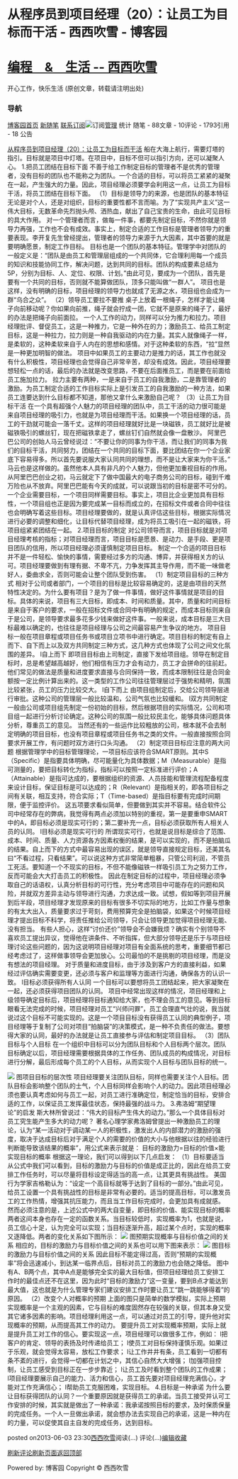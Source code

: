 
# 从程序员到项目经理（20）：让员工为目标而干活 - 西西吹雪 - 博客园
# [编程　&　生活      --       西西吹雪](https://www.cnblogs.com/watsonyin/)
开心工作，快乐生活  (原创文章，转载请注明出处)

### 导航
[博客园](https://www.cnblogs.com/)[首页](https://www.cnblogs.com/watsonyin/)
[新随笔](https://i.cnblogs.com/EditPosts.aspx?opt=1)
[联系](https://msg.cnblogs.com/send/%E8%A5%BF%E8%A5%BF%E5%90%B9%E9%9B%AA)[订阅](https://www.cnblogs.com/watsonyin/rss)![订阅](//www.cnblogs.com/images/xml.gif)[管理](https://i.cnblogs.com/)
统计
随笔 -		88文章 -		10评论 -		1793引用 -		18
公告

[从程序员到项目经理（20）：让员工为目标而干活](https://www.cnblogs.com/watsonyin/archive/2013/06/03/3116248.html)
船在大海上航行，需要灯塔的指引。目标就是项目中灯塔。在项目中，目标不但可以指引方向，还可以凝聚人心。
1.把员工团结在目标下面
不善于给工作制定目标的管理者不是优秀的管理者，没有目标的团队也不能称之为团队。一个合适的目标，可以将员工紧紧的凝聚在一起，产生强大的力量。因此，项目经理必须要学会利用这一点，让员工为目标干活，将员工团结在目标下面。
（1）目标是领导力的来源，也是团队的基本特征
无论是对个人，还是对组织，目标的重要性都不言而喻。为了“实现共产主义”这一伟大目标，无数革命先烈抛头颅、洒热血，献出了自己宝贵的生命，由此可见目标的具大作用。
对一个管理者而言，做每一件事，都要先制定目标，不然你就是领导力再强，工作也不会有成效。事实上，制定合适的工作目标是管理者领导力的重要表现。李开复先生曾经提出，管理者的领导力来源于九大因素，其中首要的就是要明确愿景，制定工作目标。
目标也是一个团队的基本特征。管理学中对团队的一般定义是：“团队是由员工和管理层组成的一个共同体，它合理利用每一个成员的知识和技能协同工作，解决问题，达到共同的目标。团队的构成要素总结为5P，分别为目标、人、定位、权限、计划。”由此可见，要成为一个团队，首先是要有一个共同的目标，否则就不能算做团队，顶多只能叫做“一群人”。
项目也是这样，没有明确的目标，项目经理的领导力也就成了无源之水，项目组也会成为一群“乌合之众”。
（2）领导员工要拉不要推
桌子上放着一根绳子，怎样才能让绳子向前移动呢？你如果向前推，绳子就会拧成一团，它就不是原来的绳子了，最好的办法是把绳子向前面拉。
一个人工作的动力，同样可以分为推力和拉力。项目经理批评、督促员工，这是一种推力，它是一种外在的力；激励员工、给员工制定目标，这是一种拉力，拉力则是一种自我驱动的内在力量。其实人就像绳子一样，是柔软的，这种柔软来自于人内在的思想和感情。对于这种柔软的东西，“拉”显然是一种更加明智的做法。
项目中如果员工的主要动力是推力的话，其工作也就没有什么积极性，项目经理也会觉得自己非常辛苦，却没有成效。因此，项目经理要想轻松一点的话，最后的办法就是改变思路，不要在后面推员工，而是要在前面给员工施加拉力。
拉力主要有两种，一是来自于员工的自我激励，二是靠管理者的激励。为员工制定合适的工作目标实际上是引发员工的自我激励的一种方法，如果员工连要达到什么目标都不知道，那他又拿什么来激励自己呢？
（3）让员工为目标干活
在一个具有超强个人魅力的项目经理的团队中，员工干活的动力很可能是来自项目经理的吸引力，也就是为项目经理而干活。如果换一个项目经理的话，员工的干劲就可能会一落千丈。这样的项目经理就好比是一块磁铁，员工就好比是被磁铁吸引的螺丝钉，现在把磁铁拿走了，螺丝钉们自然就会像一盘散沙。
阿里巴巴公司的创始人马云曾经说过：“不要让你的同事为你干活，而让我们的同事为我们的目标干活，共同努力，团结在一个共同的目标下面，要比团结在你一个企业家底下容易得多。所以首先要说服大家认同共同的理想，而不是让大家来为你干活。”
马云也是这样做的。虽然他本人具有非凡的个人魅力，但他更加重视目标的作用。从阿里巴巴创业之初，马云就定下了做中国最大的电子商务公司的目标，碰到千难万险也从不放弃。阿里巴巴能有今天的成就，可以说跟当初的目标是密不可分的。
一个企业需要目标，一个项目同样需要目标。事实上，项目比企业更加具有目标性，一个项目组也正是因为要完成某一目标而成立的，在招标文件或者合同中往往也会明确写着这些目标。项目经理要做的，就是认真评估这些目标，根据实际情况进行必要的调整和细化，让目标代替项目经理，成为将员工吸引在一起的磁铁，将项目组紧紧团结在一起。
2.项目目标的制定
对公司领导而言，项目目标就是对项目经理考核的指标；对项目经理而言，项目目标是愿景、是动力、是手段、更是项目团队的信用，所以项目经理必须谨慎制定项目目标。
制定一个合适的项目目标并不是一件轻松、愉快的事情，需要经过多方的沟通、博弈，并获得相关方的认可。项目经理要做到有理有据、不卑不亢，力争发挥其主导作用，而不能一味做老好人，委曲求全，否则可能会让整个团队受到伤害。
（1）制定项目目标的三种方式
相对于公司或者部门，一个项目的目标是比较容易确定的，这是由项目的天然特性决定的。为什么要有项目？是为了做一件事情，做好这件事情就是项目的目标。具体的来说，项目有三大目标，即成本、时间和质量。其中，质量和时间目标是来自于客户的要求，一般在招标文件或合同中有明确的规定，而成本目标则来自于是公司，是领导要求最多花多少钱来做好这件事。一般来说，成本目标是三大目标最难以确定的，也往往是项目经理与公司之间最容易产生争议的地方。
项目目标一般在项目章程或项目任务书或项目立项书中进行确定。项目目标的制定有自上而下、自下而上以及双方共同制定三种方式，这几种方式也体现了公司之间文化氛围的差异。
l自上而下
即项目目标由上司制定，直接下发给项目组。领导在制定目标时，总是希望越高越好，他们相信有压力才会有动力，员工才会拼命的往前赶。他们常见的做法是质量和进度要求直接与合同保持一致，而成本限制往往是合同金额按一定比例计算出来的。这一类型的工作公司往往管理层过于强势和精明，氛围比较紧张，员工的压力比较交大。
l自下而上
由项目组制定后，交给公司领导层进行审批。这种公司的管理层一般比较温和，公司气氛也比较缓和。
l双方共同制定
一般由公司或项目组先制定一份初始的目标，然后根据项目的实际情况，公司和项目组一起进行分析讨论确定。这种公司的氛围一般比较民主化，能够具体问题具体分析，尊重员工的意见。
当然还有的一些运作比较粗放的公司，根本就不会去制定明确的项目目标，也没有项目章程或项目任务书之类的文件。一般直接按照合同要求开展工作，有问题时双方进行口头沟通。
（2）制定项目目标应注意的两大问题
根据管理学中的目标管理理论，一项目标应该符合SMART原则。其中S（Specific）是指要具体明确，尽可能量化为具体数据；M（Measurable）是指可测量的，要把目标转化为指标，指标可以按照一定标准进行评价；A（Attainable）是指可达成的，要根据组织的资源、人员技能和管理流程配备程度来设计目标，保证目标是可以达成的；R（Relevant）是指相关的，即各项目标之间有关联，相互支持，符合实际；T（Time-based）是指目标要有完成时间期限，便于监控评价。
这五项要求看似简单，但要做到其实并不容易。结合软件公司中经常存在的弊病，我觉得有两点必须加以特别的重视，第一是要重申SMART中的A，即目标必须是现实可行的；第二要补充一点，目标必须获取所有人相关人员的认同。
l目标必须是现实可行的
所谓现实可行，也就是说目标是综合了范围、成本、时间、质量、人力资源各方因素权衡的结果，是可以实现的，而不是拍脑瓜的结果。自上而下的方式中最容易出现的误区，就是领导直接规定目标，还美其名曰“不看过程，只看结果”。可以说这种方式非常简单粗暴，只管公司利润，不管员工死活。要知道一个不现实的目标，不但不能像磁铁一样吸引员工为之努力工作，反而可能会大大打击员工的积极性。
因此在制定目标的过程中，项目经理必须争取自己的话语权，认真分析目标的可行性，充分考虑项目中可能存在的问题和风险，并就双方差异主动与领导进行沟通，力求达成一致。试想，假如等到项目开展到后半段，项目经理才发现原来的目标有很多不切实际的地方，比如工作量与想象的有太大出入，质量要求过于苛刻，费用预算完全是拍脑袋，如果这个时候项目经理才提出目标不科学，将责任推给公司领导，只会让领导更加觉得项目经理无能、没有担当。
有些人担心，这样“讨价还价”领导会不会嫌我烦？确实有个别领导不喜欢员工提出异议，觉得他在讲条件、不听指挥，但大部分领导还是乐于与项目经理讨论这些问题的，因为这说明项目经理对项目有全面系统的思考，重要细节都已经考虑过了，这样做事领导会更加放心。公司最怕的不是挑剔的项目经理，而是没有想法的项目经理。
对于质量和进度目标，由于涉及到客户方的直接利益，如果经过评估确实需要变更，还必须与客户和监理等方面进行沟通，确保各方的认识一致。
l目标必须获得所有人认同
一个目标可以要想将员工团结起来，把大家凝聚在一起，还必须获得项目团队的认同。
项目中经常出现这样的情况，项目经理和上级领导确定目标后，项目经理将目标通知给大家，也不理会员工的意见。等到目标眼看无法完成的时候，项目经理对员工“兴师问罪”，员工会理直气壮的说，我当就说过这个目标不可能实现的。这是一个项目目标没有获得员工认同的典型例子，项目经理等于复制了公司对项目“拍脑袋”的决策模式，是一种不负责任的做法。要想得大家的认同，最好的办法就是让员工直接参与评估和制定项目目标。
（3）团队目标与个人目标
在一个组织中目标可以分为团队目标和个人目标两个层次。团队目标确定以后，项目经理需要根据具体的工作任务、团队成员的构成情况，对目标进行分解，最后形成每个员工的个人目标，从而实现个人目标与团队目标的统一。

![](https://images0.cnblogs.com/blog/7035/201306/03231125-1fcd35e3156541139b472f516db49862.jpg)
图项目目标的层次性
项目经理要关注团队目标，同样也需要关注个人目标。团队目标会影响整个团队的士气，个人目标同样会影响个人的动力。因此项目经理必须也要认真考虑如何与员工一起，对员工进行准确定位，制定恰当的目标，安排合适的工作，以保证员工发挥最佳状态，保持最强的战斗力。
3.弗洛姆“期望理论”的启发
斯大林所曾说过：“伟大的目标产生伟大的动力。”那么一个具体目标对员工究生能产生多大的动力呢？
著名心理学家弗洛姆曾提出一种激励员工的理论，认为“某一活动对于调动某一人的积极性，激发出人的内部潜力的激励的强度，取决于达成目标后对于满足个人的需要的价值的大小与他根据以往的经验进行判断能导致该结果的概率”，用公式来表示就是：
目标的激励力=目标的价值×能实现目标的概率
根据这一理论，我们可以得到以下几点启发：
（1）目标要适当
从公式中我们可以看到，目标的激励力与目标的价值是成正比的，因此在给员工安排工作任务时，可以尽量将目标设定得适当的高一点，让其更具有挑战性。
美国行为学家吉格勒认为：“设定一个高目标就等于达到了目标的一部分。”由此可见，给员工设置一个具有挑战性的目标是非常有必要的。适当的提高目标，可以激发员工的工作热情，增强其抗压能力，而且当工作目标完成时，会更加具有成就感。
然而必须注意的是，上述公式中的两大自变量，即目标的价值、能实现目标的概率两者这间本身也存在一定的函数关系。当目标较低时，实现概率为1，也就是说，员工信心十足，认为完全可以实现；当目标逐渐升高，超过某个点时，实现的概率又逐降低。两者的变化关系如下图所示：
![](https://images0.cnblogs.com/blog/7035/201306/03231144-d980a63ce7fb4b18a90eca728abed664.jpg)
图预期实现概率与目标价值之间的关系
相应的，目标的激励力与目标价值之间的关系也可以用下图来表示：
![](https://images0.cnblogs.com/blog/7035/201306/03231157-adb16974e29a4872b6ec4b9d38a6fa6b.jpg)
图目标的激励力与目标价值之间的关系
因此目标不能定得过高，否则“预期的实现概率”将会迅速减小，到达某一临界点后，目标对员工的激励力也会随之降低。
图中有A、B两个点，其中A点是能够完全实的最大目标值，但项目经理给员工安排工作时的最佳点还不在这里，因为此时“目标的激励力”这一变量，要到B点才能达到最大值，这也就是为什么管理专家们建议安排工作时要让员工“跳一跳能够得着”的原因。
（2）改变个人对概率的预期
上面的图只是简单的数学模拟，实际上预期实现概率是一个主观的因素，它与目标的难度固然存在较强的关联，但其本身又受其它诸多因素的影响。项目经理利用这一点，可以通过对员工的引导，提升他对实现概率的预期，从而提高其工作的动力。
要提升员工对实现概率预期，实际上就是提升员工对工作的信心。要实现这一点，项目经理可以做很多工作，例如：
l把客户的肯定、领导的表扬及时传递给员工；
l使员工对目标保持谨慎乐观。如果过于乐观，就会觉得太容易，放松工作要求；
l让工作井井有条，员工看到一切都有条不紊的进行，会觉得一切都在计划之中，其信心自然大大增强；
l加强项目控制，让员工感受到目标正在一步步靠近；
l让员工及时看到整个团队的工作成果；
l项目经理要展示自己的能力、活力和信心，员工首先要对项目经理充满信心，才能对工作充满信心；
l帮助员工克服困难，实现目标。
4.目标是一种承诺
为什么要让目标获得团队的认同？一个重要原因就是获得员工的承诺。当员工接受并认可工作安排的时候，其实就是做出了一种承诺：我承诺按照目标的要求，及时保质保量的完成任务。一个人一旦做出承诺，就会想办法去实现自己的承诺，这是一种内在的力量，可以促使其自主自发的完成任务，达到目标。





posted on2013-06-03 23:30[西西吹雪](https://www.cnblogs.com/watsonyin/)阅读(...) 评论(...)[编辑](https://i.cnblogs.com/EditPosts.aspx?postid=3116248)[收藏](#)


[刷新评论](javascript:void(0);)[刷新页面](#)[返回顶部](#top)






Powered by:
博客园
Copyright © 西西吹雪
